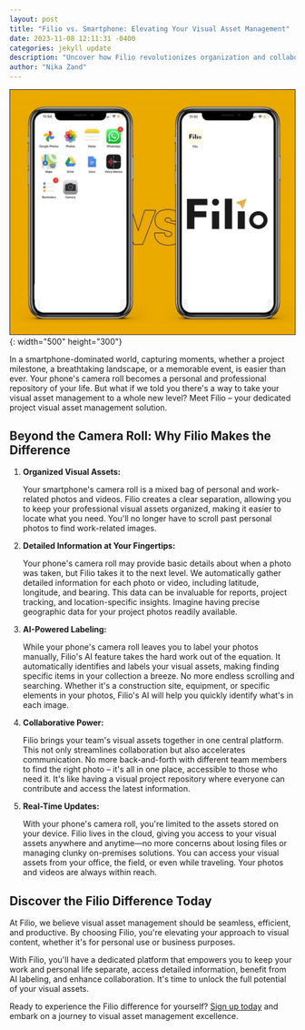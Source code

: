 ```yaml
---
layout: post
title: "Filio vs. Smartphone: Elevating Your Visual Asset Management"
date: 2023-11-08 12:11:31 -0400
categories: jekyll update
description: "Uncover how Filio revolutionizes organization and collaboration for unparalleled efficiency in handling visual content."
author: "Nika Zand"
---
```


![Filio](/assets/images/photo_2023-11-13_10-22-09.jpg)
{: width="500" height="300"}

In a smartphone-dominated world, capturing moments, whether a project milestone, a breathtaking landscape, or a memorable event, is easier than ever. Your phone's camera roll becomes a personal and professional repository of your life. But what if we told you there's a way to take your visual asset management to a whole new level? Meet Filio – your dedicated project visual asset management solution.

## Beyond the Camera Roll: Why Filio Makes the Difference

1. **Organized Visual Assets:**

   Your smartphone's camera roll is a mixed bag of personal and work-related photos and videos. Filio creates a clear separation, allowing you to keep your professional visual assets organized, making it easier to locate what you need. You'll no longer have to scroll past personal photos to find work-related images.

2. **Detailed Information at Your Fingertips:**

   Your phone's camera roll may provide basic details about when a photo was taken, but Filio takes it to the next level. We automatically gather detailed information for each photo or video, including latitude, longitude, and bearing. This data can be invaluable for reports, project tracking, and location-specific insights. Imagine having precise geographic data for your project photos readily available.

3. **AI-Powered Labeling:**

   While your phone's camera roll leaves you to label your photos manually, Filio's AI feature takes the hard work out of the equation. It automatically identifies and labels your visual assets, making finding specific items in your collection a breeze. No more endless scrolling and searching. Whether it's a construction site, equipment, or specific elements in your photos, Filio's AI will help you quickly identify what's in each image.

4. **Collaborative Power:**

   Filio brings your team's visual assets together in one central platform. This not only streamlines collaboration but also accelerates communication. No more back-and-forth with different team members to find the right photo – it's all in one place, accessible to those who need it. It's like having a visual project repository where everyone can contribute and access the latest information.

5. **Real-Time Updates:**

   With your phone's camera roll, you're limited to the assets stored on your device. Filio lives in the cloud, giving you access to your visual assets anywhere and anytime—no more concerns about losing files or managing clunky on-premises solutions. You can access your visual assets from your office, the field, or even while traveling. Your photos and videos are always within reach.

## Discover the Filio Difference Today

At Filio, we believe visual asset management should be seamless, efficient, and productive. By choosing Filio, you're elevating your approach to visual content, whether it's for personal use or business purposes.

With Filio, you'll have a dedicated platform that empowers you to keep your work and personal life separate, access detailed information, benefit from AI labeling, and enhance collaboration. It's time to unlock the full potential of your visual assets.

Ready to experience the Filio difference for yourself? [Sign up today](https://app.filio.io/login?tab=register) and embark on a journey to visual asset management excellence.
